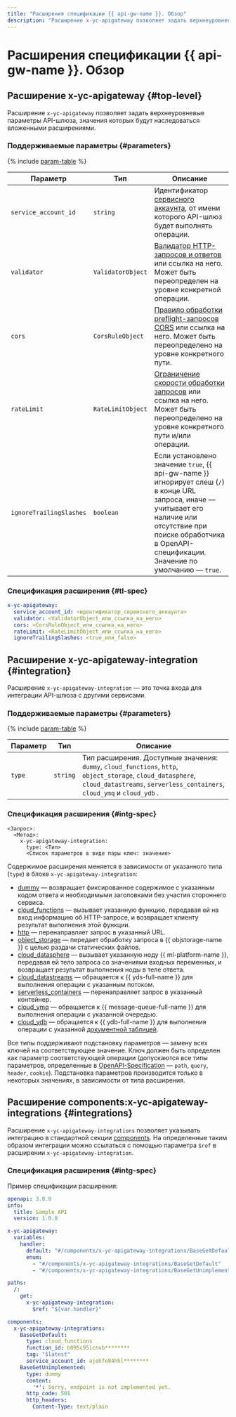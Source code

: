 ```yaml
---
title: "Расширения спецификации {{ api-gw-name }}. Обзор"
description: "Расширение x-yc-apigateway позволяет задать верхнеуровневые параметры API-шлюза, значения которых будут наследоваться вложенными расширениями. Расширение x-yc-apigateway-integration — это точка входа для интеграции API-шлюза с другими сервисами."
---
```


# Расширения спецификации {{ api-gw-name }}. Обзор

## Расширение x-yc-apigateway {#top-level}

Расширение `x-yc-apigateway` позволяет задать верхнеуровневые параметры API-шлюза, значения которых будут наследоваться вложенными расширениями.

### Поддерживаемые параметры {#parameters}

{% include [param-table](../../../_includes/api-gateway/parameters-table.md) %}

 Параметр                | Тип               | Описание                                                                                                                                          
-------------------------|-------------------|---------------------------------------------------------------------------------------------------------------------------------------------------
 `service_account_id`    | `string`          | Идентификатор [сервисного аккаунта](../../../iam/concepts/users/service-accounts.md), от имени которого API-шлюз будет выполнять операции.     
 `validator`             | `ValidatorObject` | [Валидатор HTTP-запросов и ответов](validator.md#validator_object) или ссылка на него. Может быть переопределен на уровне конкретной операции. 
 `cors`                  | `CorsRuleObject`  | [Правило обработки preflight-запросов CORS](cors.md#corsrule_object) или ссылка на него. Может быть переопределено на уровне конкретного пути. 
 `rateLimit`             | `RateLimitObject` | [Ограничение скорости обработки запросов](rate-limit.md#rate_limit_object) или ссылка на него. Может быть переопределено на уровне конкретного пути и/или операции. 
 `ignoreTrailingSlashes` | `boolean`         | Если установлено значение `true`, {{ api-gw-name }} игнорирует слеш (`/`) в конце URL запроса, иначе — учитывает его наличие или отсутствие при поиске обработчика в OpenAPI-спецификации. Значение по умолчанию — `true`.

### Спецификация расширения {#tl-spec}

```yaml
x-yc-apigateway:
  service_account_id: <идентификатор_сервисного_аккаунта>
  validator: <ValidatorObject_или_ссылка_на_него>
  cors: <CorsRuleObject_или_ссылка_на_него>
  rateLimit: <RateLimitObject_или_ссылка_на_него>
  ignoreTrailingSlashes: <true_или_false>
```

## Расширение x-yc-apigateway-integration {#integration}

Расширение `x-yc-apigateway-integration` — это точка входа для интеграции API-шлюза с другими сервисами. 

### Поддерживаемые параметры {#parameters}

{% include [param-table](../../../_includes/api-gateway/parameters-table.md) %}

Параметр | Тип | Описание 
----|----|----
`type` | `string` | Тип расширения. Доступные значения: `dummy`, `cloud_functions`, `http`, `object_storage`, `cloud_datasphere`, `cloud_datastreams`, `serverless_containers`, `cloud_ymq` и `cloud_ydb` .

### Спецификация расширения {#intg-spec}

```
<Запрос>:
  <Метод>:
    x-yc-apigateway-integration:
      type: <Тип>
      <Список параметров в виде пары ключ: значение>
```

Содержимое расширения меняется в зависимости от указанного типа (`type`) в блоке `x-yc-apigateway-integration`: 
* [dummy](dummy.md) — возвращает фиксированное содержимое с указанным кодом ответа и необходимыми заголовками без участия стороннего сервиса.
* [cloud_functions](cloud-functions.md) — вызывает указанную функцию, передавая ей на вход информацию об HTTP-запросе, и возвращает клиенту результат выполнения этой функции.
* [http](http.md) — перенаправляет запрос в указанный URL.
* [object_storage](object-storage.md) — передает обработку запроса в {{ objstorage-name }} с целью раздачи статических файлов.
* [cloud_datasphere](datasphere.md) — вызывает указанную ноду {{ ml-platform-name }}, передавая ей тело запроса со значениями входных переменных, и возвращает результат выполнения ноды в теле ответа.
* [cloud_datastreams](datastreams.md) — обращается к {{ yds-full-name }} для выполнения операции с указанным потоком.
* [serverless_containers](containers.md) — перенаправляет запрос в указанный контейнер.
* [cloud_ymq](ymq.md) — обращается к {{ message-queue-full-name }} для выполнения операции с указанной очередью.
* [cloud_ydb](ydb.md) — обращается к {{ ydb-full-name }} для выполнения операции с указанной [документной таблицей](../../../ydb/concepts/dynamodb-tables.md).
 
Все типы поддерживают подстановку параметров — замену всех ключей на соответствующее значение. Ключ должен быть определен как параметр соответствующей операции (допускаются все типы параметров, определенные в [OpenAPI-Specification](https://github.com/OAI/OpenAPI-Specification) — `path`, `query`, `header`, `cookie`).
Подстановка параметров производится только в некоторых значениях, в зависимости от типа расширения.

## Расширение components:x-yc-apigateway-integrations {#integrations}

Расширение `x-yc-apigateway-integrations` позволяет указывать интеграцию в стандартной секции [components](https://github.com/OAI/OpenAPI-Specification/blob/main/versions/3.1.0.md#components-object). На определенные таким образом интеграции можно ссылаться с помощью параметра `$ref` в расширении `x-yc-apigateway-integration`.

### Спецификация расширения {#intg-spec}

Пример спецификации расширения:
```yaml
openapi: 3.0.0
info:
  title: Sample API
  version: 1.0.0

x-yc-apigateway:
  variables:
    handler:
      default: "#/components/x-yc-apigateway-integrations/BaseGetDefault"
      enum:
        - "#/components/x-yc-apigateway-integrations/BaseGetDefault"
        - "#/components/x-yc-apigateway-integrations/BaseGetUnimplemented"

paths:
  /:
    get:
      x-yc-apigateway-integration:
        $ref: "${var.handler}"

components:
  x-yc-apigateway-integrations:
    BaseGetDefault:
      type: cloud_functions
      function_id: b095c95icnvb********
      tag: "$latest"
      service_account_id: ajehfe84hhl********
    BaseGetUnimplemented:
      type: dummy
      content:
        '*': Sorry, endpoint is not implemented yet.
      http_code: 501
      http_headers:
        Content-Type: text/plain
```
